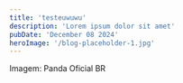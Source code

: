 ```yaml
---
title: 'testeuwuwu'
description: 'Lorem ipsum dolor sit amet'
pubDate: 'December 08 2024'
heroImage: '/blog-placeholder-1.jpg'
---
```


Imagem: Panda Oficial BR

